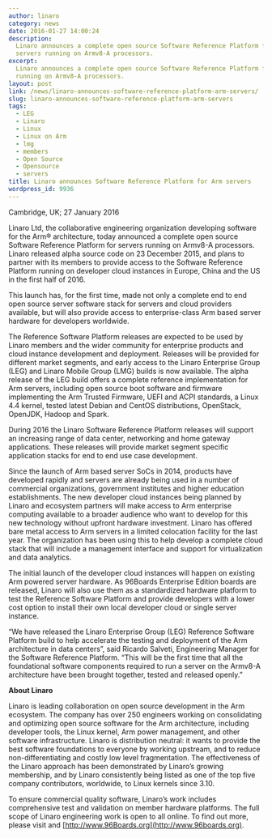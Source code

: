 ```yaml
---
author: linaro
category: news
date: 2016-01-27 14:00:24
description:
  Linaro announces a complete open source Software Reference Platform for
  servers running on Armv8-A processors.
excerpt:
  Linaro announces a complete open source Software Reference Platform for servers
  running on Armv8-A processors.
layout: post
link: /news/linaro-announces-software-reference-platform-arm-servers/
slug: linaro-announces-software-reference-platform-arm-servers
tags:
  - LEG
  - Linaro
  - Linux
  - Linux on Arm
  - lmg
  - members
  - Open Source
  - Opensource
  - servers
title: Linaro announces Software Reference Platform for Arm servers
wordpress_id: 9936
---
```


Cambridge, UK; 27 January 2016

Linaro Ltd, the collaborative engineering organization developing software for the Arm® architecture, today announced a complete open source Software Reference Platform for servers running on Armv8-A processors. Linaro released alpha source code on 23 December 2015, and plans to partner with its members to provide access to the Software Reference Platform running on developer cloud instances in Europe, China and the US in the first half of 2016.

This launch has, for the first time, made not only a complete end to end open source server software stack for servers and cloud providers available, but will also provide access to enterprise-class Arm based server hardware for developers worldwide.

The Reference Software Platform releases are expected to be used by Linaro members and the wider community for enterprise products and cloud instance development and deployment. Releases will be provided for different market segments, and early access to the Linaro Enterprise Group (LEG) and Linaro Mobile Group (LMG) builds is now available. The alpha release of the LEG build offers a complete reference implementation for Arm servers, including open source boot software and firmware implementing the Arm Trusted Firmware, UEFI and ACPI standards, a Linux 4.4 kernel, tested latest Debian and CentOS distributions, OpenStack, OpenJDK, Hadoop and Spark.

During 2016 the Linaro Software Reference Platform releases will support an increasing range of data center, networking and home gateway applications. These releases will provide market segment specific application stacks for end to end use case development.

Since the launch of Arm based server SoCs in 2014, products have developed rapidly and servers are already being used in a number of commercial organizations, government institutes and higher education establishments. The new developer cloud instances being planned by Linaro and ecosystem partners will make access to Arm enterprise computing available to a broader audience who want to develop for this new technology without upfront hardware investment. Linaro has offered bare metal access to Arm servers in a limited colocation facility for the last year. The organization has been using this to help develop a complete cloud stack that will include a management interface and support for virtualization and data analytics.

The initial launch of the developer cloud instances will happen on existing Arm powered server hardware. As 96Boards Enterprise Edition boards are released, Linaro will also use them as a standardized hardware platform to test the Reference Software Platform and provide developers with a lower cost option to install their own local developer cloud or single server instance.

“We have released the Linaro Enterprise Group (LEG) Reference Software Platform build to help accelerate the testing and deployment of the Arm architecture in data centers”, said Ricardo Salveti, Engineering Manager for the Software Reference Platform. “This will be the first time that all the foundational software components required to run a server on the Armv8-A architecture have been brought together, tested and released openly.”

**About Linaro**

Linaro is leading collaboration on open source development in the Arm ecosystem. The company has over 250 engineers working on consolidating and optimizing open source software for the Arm architecture, including developer tools, the Linux kernel, Arm power management, and other software infrastructure. Linaro is distribution neutral: it wants to provide the best software foundations to everyone by working upstream, and to reduce non-differentiating and costly low level fragmentation. The effectiveness of the Linaro approach has been demonstrated by Linaro’s growing membership, and by Linaro consistently being listed as one of the top five company contributors, worldwide, to Linux kernels since 3.10.

To ensure commercial quality software, Linaro’s work includes comprehensive test and validation on member hardware platforms. The full scope of Linaro engineering work is open to all online. To find out more, please visit []() and [http://www.96Boards.org](http://www.96boards.org).
